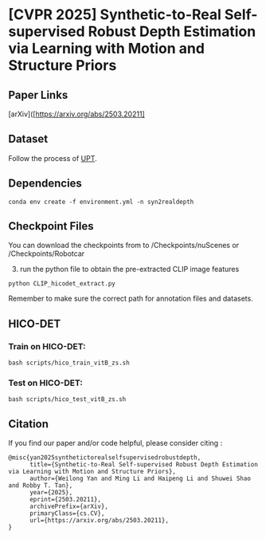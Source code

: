 # [CVPR 2025] Synthetic-to-Real Self-supervised Robust Depth Estimation via Learning with Motion and Structure Priors

## Paper Links

[arXiv]([https://arxiv.org/abs/2503.20211]



## Dataset 
Follow the process of [UPT](https://github.com/md4all/md4all).


## Dependencies
```
conda env create -f environment.yml -n syn2realdepth
```
## Checkpoint Files
You can download the checkpoints from to /Checkpoints/nuScenes or /Checkpoints/Robotcar



3. run the python file to obtain the pre-extracted CLIP image features
```
python CLIP_hicodet_extract.py
```
Remember to make sure the correct path for annotation files and datasets.



## HICO-DET
### Train on HICO-DET:
```
bash scripts/hico_train_vitB_zs.sh
```

### Test on HICO-DET:
```
bash scripts/hico_test_vitB_zs.sh
```



## Citation
If you find our paper and/or code helpful, please consider citing :
```
@misc{yan2025synthetictorealselfsupervisedrobustdepth,
      title={Synthetic-to-Real Self-supervised Robust Depth Estimation via Learning with Motion and Structure Priors}, 
      author={Weilong Yan and Ming Li and Haipeng Li and Shuwei Shao and Robby T. Tan},
      year={2025},
      eprint={2503.20211},
      archivePrefix={arXiv},
      primaryClass={cs.CV},
      url={https://arxiv.org/abs/2503.20211}, 
}
```
